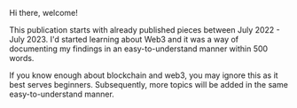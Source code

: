 Hi there, welcome! 

This publication starts with already published pieces between July 2022 - July 2023. I'd started learning about Web3 and it was a way of documenting my findings in an easy-to-understand manner within 500 words. 

If you know enough about blockchain and web3, you may ignore this as it best serves beginners. Subsequently, more topics will be added in the same easy-to-understand manner.
